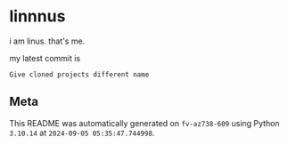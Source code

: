 # linnnus

i am linus. that's me.

my latest commit is

```
Give cloned projects different name
```

## Meta

This README was automatically generated on `fv-az738-609` using Python
`3.10.14` at `2024-09-05 05:35:47.744998`.
